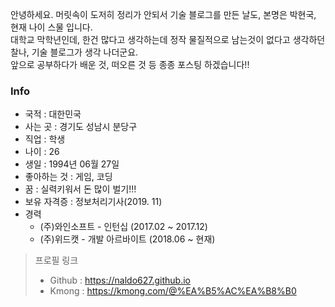 안녕하세요. 머릿속이 도저히 정리가 안되서 기술 블로그를 만든 날도, 본명은 박현국, 현재 나이 스물 입니다.<br>
대학교 막학년인데, 한건 많다고 생각하는데 정작 물질적으로 남는것이 없다고 생각하던 찰나, 기술 블로그가 생각 나더군요.<br>
앞으로 공부하다가 배운 것, 떠오른 것 등 종종 포스팅 하겠습니다!!


### Info
- 국적 : 대한민국
- 사는 곳 : 경기도 성남시 분당구
- 직업 : 학생
- 나이 : 26
- 생일 : 1994년 06월 27일
- 좋아하는 것 : 게임, 코딩
- 꿈 : 실력키워서 돈 많이 벌기!!!
- 보유 자격증 : 정보처리기사(2019. 11)
- 경력
  - (주)와인소프트 - 인턴십 (2017.02 ~ 2017.12)
  - (주)위드캣 - 개발 아르바이트 (2018.06 ~ 현재)


> 프로필 링크
> - Github : <https://naldo627.github.io>
> - Kmong : <https://kmong.com/@%EA%B5%AC%EA%B8%B0>
